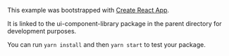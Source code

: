 This example was bootstrapped with [Create React App](https://github.com/facebook/create-react-app).

It is linked to the ui-component-library package in the parent directory for development purposes.

You can run `yarn install` and then `yarn start` to test your package.
